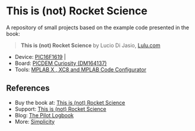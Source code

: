 # This is (not) Rocket Science 

A repository of small projects based on the example code presented in the book:

>  **This is (not) Rocket Science** by Lucio Di Jasio, [Lulu.com](http://www.lulu.com/shop/lucio-di-jasio/this-is-not-rocket-science/paperback/product-22096090.html)  

*  Device:    [PIC16F1619](http://microchip.com/pic16f161x) |
*  Board:     [PICDEM Curiosity (DM164137)](http://microchip.com/curiosity)
*  Tools:     [MPLAB X , XC8 and MPLAB Code Configurator](htto://microchip.com/mplabx)

  

## References
* Buy the book at: [This is (not) Rocket Science](http://www.lulu.com/shop/lucio-di-jasio/this-is-not-rocket-science/paperback/product-22096090.html)
* Support: [This is (not) Rocket Science](http://flyingpic24.com/rocket)
* Blog: [The Pilot Logbook](http://blog.flyingpic24.com)
* More: [Simplicity](http://github.com/luciodj/Simplicity)

    
     

    

